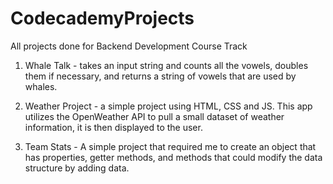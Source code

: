 # CodecademyProjects
All projects done for Backend Development Course Track

1. Whale Talk - takes an input string and counts all the vowels, doubles them if necessary, and returns a string of vowels that are used by whales.

2. Weather Project - a simple project using HTML, CSS and JS. This app utilizes the OpenWeather API to pull a small dataset of weather information, it is then displayed to the user. 

3. Team Stats - A simple project that required me to create an object that has properties, getter methods, and methods that could modify the data structure by adding data.
